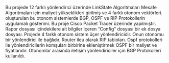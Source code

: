 Bu projede 12 farklı yönlendirici üzerinde LinkState Algoritmaları Mesafe Algoritmaları için maliyet yükseklikleri girilmiş ve 4 farklı otonom vektörleri. oluşturulan bu otonom sistemlerde BGP, OSPF ve RIP Protokollerin uygulamalı gösterimi. Bu proje Cisco Packet Tracer üzerinde yapılmıştır. Rapor dosyası içindekilere ait bilgiler içeren “Config” dosyası bir ek dosya dosyası. Projede 4 farklı otonom sistem üçer yönlendiricidir. Onun otonomu bir yönlendirici ile bağlıdır. Router ileu olarak RIP tabloları. Ospf protokolleri ile yönlendiricilerin komşuları birbirine ekleniştirmek OSPF bir maliyet ve fiyatlarıdır. Otonomlar arasında iletişim yönlendiriciler için BGP Protokolleri kullanıldı.

